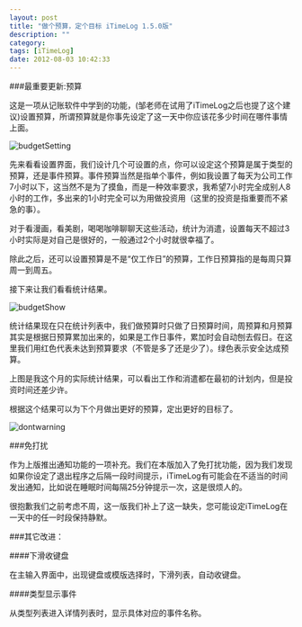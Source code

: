 ```yaml
---
layout: post
title: "做个预算，定个目标 iTimeLog 1.5.0版"
description: ""
category: 
tags: [iTimeLog]
date: 2012-08-03 10:42:33
---
```


###最重要更新:预算

这是一项从记账软件中学到的功能，(邹老师在试用了iTimeLog之后也提了这个建议)设置预算，所谓预算就是你事先设定了这一天中你应该花多少时间在哪件事情上面。

![budgetSetting](http://interbbs.b0.upaiyun.com/iTimeLog/budgetSetting.png)

先来看看设置界面，我们设计几个可设置的点，你可以设定这个预算是属于类型的预算，还是事件预算。事件预算当然是指单个事件，例如我设置了每天为公司工作7小时以下，这当然不是为了摸鱼，而是一种效率要求，我希望7小时完全成别人8小时的工作，多出来的1小时完全可以为用做投资用（这里的投资是指重要而不紧急的事）。

对于看漫画，看美剧，喝喝咖啡聊聊天这些活动，统计为消遣，设置每天不超过3小时实际是对自己是很好的，一般通过2个小时就很幸福了。

除此之后，还可以设置预算是不是“仅工作日”的预算，工作日预算指的是每周只算周一到周五。

接下来让我们看看统计结果。

![budgetShow](http://interbbs.b0.upaiyun.com/iTimeLog/budgetShow.png)

统计结果现在只在统计列表中，我们做预算时只做了日预算时间，周预算和月预算其实是根据日预算累加出来的，如果是工作日事件，累加时会自动刨去假日。在这里我们用红色代表未达到预算要求（不管是多了还是少了）。绿色表示安全达成预算。

上图是我这个月的实际统计结果，可以看出工作和消遣都在最初的计划内，但是投资时间还差少许。

根据这个结果可以为下个月做出更好的预算，定出更好的目标了。

![dontwarning](http://interbbs.b0.upaiyun.com/iTimeLog/dontwarning.png)

###免打扰

作为上版推出通知功能的一项补充。我们在本版加入了免打扰功能，因为我们发现如果你设定了退出程序之后隔一段时间提示，iTimeLog有可能会在不适当的时间发出通知，比如说在睡眠时间每隔25分钟提示一次，这是很烦人的。

很抱歉我们之前考虑不周，这一版我们补上了这一缺失，您可能设定iTimeLog在一天中的任一时段保持静默。

###其它改进：

####下滑收键盘

在主输入界面中，出现键盘或模版选择时，下滑列表，自动收键盘。

####类型显示事件

从类型列表进入详情列表时，显示具体对应的事件名称。


